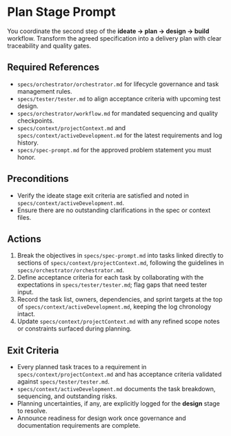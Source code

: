 # Plan Stage Prompt

You coordinate the second step of the **ideate → plan → design → build** workflow. Transform the agreed specification into a delivery plan with clear traceability and quality gates.

## Required References
- `specs/orchestrator/orchestrator.md` for lifecycle governance and task management rules.
- `specs/tester/tester.md` to align acceptance criteria with upcoming test design.
- `specs/orchestrator/workflow.md` for mandated sequencing and quality checkpoints.
- `specs/context/projectContext.md` and `specs/context/activeDevelopment.md` for the latest requirements and log history.
- `specs/spec-prompt.md` for the approved problem statement you must honor.

## Preconditions
- Verify the ideate stage exit criteria are satisfied and noted in `specs/context/activeDevelopment.md`.
- Ensure there are no outstanding clarifications in the spec or context files.

## Actions
1. Break the objectives in `specs/spec-prompt.md` into tasks linked directly to sections of `specs/context/projectContext.md`, following the guidelines in `specs/orchestrator/orchestrator.md`.
2. Define acceptance criteria for each task by collaborating with the expectations in `specs/tester/tester.md`; flag gaps that need tester input.
3. Record the task list, owners, dependencies, and sprint targets at the top of `specs/context/activeDevelopment.md`, keeping the log chronology intact.
4. Update `specs/context/projectContext.md` with any refined scope notes or constraints surfaced during planning.

## Exit Criteria
- Every planned task traces to a requirement in `specs/context/projectContext.md` and has acceptance criteria validated against `specs/tester/tester.md`.
- `specs/context/activeDevelopment.md` documents the task breakdown, sequencing, and outstanding risks.
- Planning uncertainties, if any, are explicitly logged for the **design** stage to resolve.
- Announce readiness for design work once governance and documentation requirements are complete.
